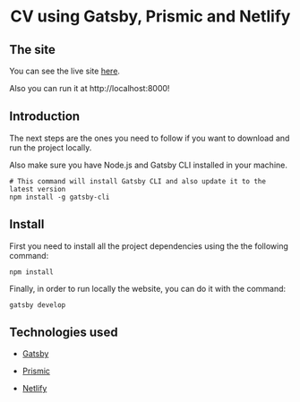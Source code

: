 <h1 align="center">
  CV using Gatsby, Prismic and Netlify
</h1>

## The site
  You can see the live site [here](https://tender-bose-c85007.netlify.app/).

  Also you can run it at http://localhost:8000!

## Introduction
  The next steps are the ones you need to follow if you want to download and run the project locally.

  Also make sure you have Node.js and Gatsby CLI installed in your machine.

  ```shell
  # This command will install Gatsby CLI and also update it to the latest version
  npm install -g gatsby-cli
  ```

## Install
  First you need to install all the project dependencies using the the following command:
  ```shell
  npm install 
  ```

  Finally, in order to run locally the website, you can do it with the command:
  ```shell
  gatsby develop
  ```

## Technologies used
  - [Gatsby](https://www.gatsbyjs.com/)

  - [Prismic](https://prismic.io/)

  - [Netlify](https://www.netlify.com/)

